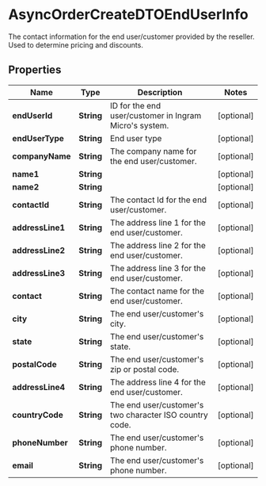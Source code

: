 

# AsyncOrderCreateDTOEndUserInfo

The contact information for the end user/customer provided by the reseller. Used to determine pricing and discounts.

## Properties

| Name | Type | Description | Notes |
|------------ | ------------- | ------------- | -------------|
|**endUserId** | **String** | ID for the end user/customer in Ingram Micro&#39;s system. |  [optional] |
|**endUserType** | **String** | End user type |  [optional] |
|**companyName** | **String** | The company name for the end user/customer. |  [optional] |
|**name1** | **String** |  |  [optional] |
|**name2** | **String** |  |  [optional] |
|**contactId** | **String** | The contact Id for the end user/customer. |  [optional] |
|**addressLine1** | **String** | The address line 1 for the end user/customer. |  [optional] |
|**addressLine2** | **String** | The address line 2 for the end user/customer. |  [optional] |
|**addressLine3** | **String** | The address line 3 for the end user/customer. |  [optional] |
|**contact** | **String** | The contact name for the end user/customer. |  [optional] |
|**city** | **String** | The end user/customer&#39;s city. |  [optional] |
|**state** | **String** | The end user/customer&#39;s state. |  [optional] |
|**postalCode** | **String** | The end user/customer&#39;s zip or postal code. |  [optional] |
|**addressLine4** | **String** | The address line 4 for the end user/customer. |  [optional] |
|**countryCode** | **String** | The end user/customer&#39;s two character ISO country code. |  [optional] |
|**phoneNumber** | **String** | The end user/customer&#39;s phone number. |  [optional] |
|**email** | **String** | The end user/customer&#39;s phone number. |  [optional] |



